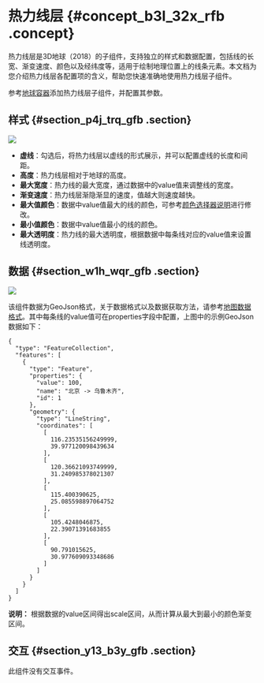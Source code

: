 # 热力线层 {#concept_b3l_32x_rfb .concept}

热力线层是3D地球（2018）的子组件，支持独立的样式和数据配置，包括线的长宽、渐变速度、颜色以及经纬度等，适用于绘制地理位置上的线条元素。本文档为您介绍热力线层各配置项的含义，帮助您快速准确地使用热力线层子组件。

参考[地球容器](cn.zh-CN/用户指南/组件指南/3D地球（2018）/地球容器.md#)添加热力线层子组件，并配置其参数。

## 样式 {#section_p4j_trq_gfb .section}

![](http://static-aliyun-doc.oss-cn-hangzhou.aliyuncs.com/assets/img/41732/155745568421715_zh-CN.png)

-   **虚线**：勾选后，将热力线层以虚线的形式展示，并可以配置虚线的长度和间距。
-   **高度**：热力线层相对于地球的高度。
-   **最大宽度**：热力线的最大宽度，通过数据中的value值来调整线的宽度。
-   **渐变速度**：热力线层渐隐渐显的速度，值越大则速度越快。
-   **最大值颜色**：数据中value值最大的线的颜色，可参考[颜色选择器说明](cn.zh-CN/用户指南/管理组件/设置组件样式/配置项说明.md#section_kdw_vj4_t2b)进行修改。
-   **最小值颜色**：数据中value值最小的线的颜色。
-   **最大透明度**：热力线的最大透明度，根据数据中每条线对应的value值来设置线透明度。

## 数据 {#section_w1h_wqr_gfb .section}

![](http://static-aliyun-doc.oss-cn-hangzhou.aliyuncs.com/assets/img/41732/155745568421716_zh-CN.png)

该组件数据为GeoJson格式，关于数据格式以及数据获取方法，请参考[地图数据格式](cn.zh-CN/用户指南/组件指南/基础平面地图组件/地图数据格式.md#)。其中每条线的value值可在properties字段中配置，上图中的示例GeoJson数据如下：

``` {#codeblock_e96_25i_8rl}
{
  "type": "FeatureCollection",
  "features": [
    {
      "type": "Feature",
      "properties": {
        "value": 100,
        "name": "北京 -> 乌鲁木齐",
        "id": 1
      },
      "geometry": {
        "type": "LineString",
        "coordinates": [
          [
            116.23535156249999,
            39.977120098439634
          ],
          [
            120.36621093749999,
            31.240985378021307
          ],
          [
            115.400390625,
            25.085598897064752
          ],
          [
            105.4248046875,
            22.39071391683855
          ],
          [
            90.791015625,
            30.977609093348686
          ]
        ]
      }
    }
  ]
}
```

**说明：** 根据数据的value区间得出scale区间，从而计算从最大到最小的颜色渐变区间。

## 交互 {#section_y13_b3y_gfb .section}

此组件没有交互事件。

